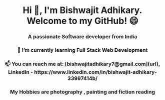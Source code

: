 <h1 align="center">Hi 👋, I'm Bishwajit Adhikary. Welcome to my GitHub! 😄</h1>
<h3 align="center">A passionate Software developer from India</h3>
<h3 align="center">🌱 I’m currently learning Full Stack Web Development</h3>
<h3 align="center"> 📫 You can reach me at: [bishwajitadhikary7@gmail.com](url), LinkedIn - https://www.linkedin.com/in/bishwajit-adhikary-33997414b/ </h3>
<h3 align="center"> My Hobbies are photography , painting and fiction reading  </h3>


